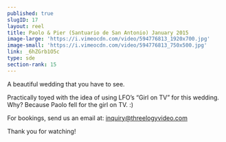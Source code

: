 ```yaml
---
published: true
slugID: 17
layout: reel
title: Paolo & Pier (Santuario de San Antonio) January 2015
image-large: 'https://i.vimeocdn.com/video/594776813_1920x700.jpg'
image-small: 'https://i.vimeocdn.com/video/594776813_750x500.jpg'
link: _6hZGrb1O5c
type: sde
section-rank: 15
---
```

A beautiful wedding that you have to see.

Practically toyed with the idea of using LFO’s “Girl on TV” for this wedding. Why? Because Paolo fell for the girl on TV. :)

For bookings, send us an email at: inquiry@threelogyvideo.com

Thank you for watching!
